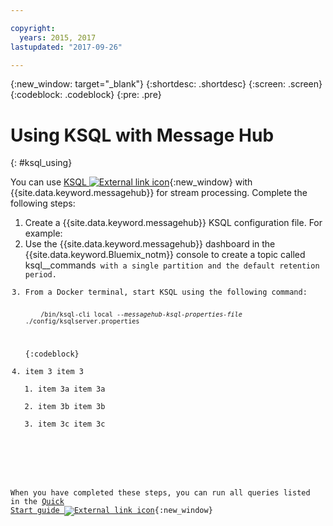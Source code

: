 ```yaml
---

copyright:
  years: 2015, 2017
lastupdated: "2017-09-26"

---
```


{:new_window: target="_blank"}
{:shortdesc: .shortdesc}
{:screen: .screen}
{:codeblock: .codeblock}
{:pre: .pre}

# Using KSQL with Message Hub
{: #ksql_using}


You can use [KSQL ![External link icon](../../icons/launch-glyph.svg "External link icon")](https://github.com/confluentinc/ksql){:new_window} with {{site.data.keyword.messagehub}} for stream processing. Complete the following steps:
<ol>
<li>Create a {{site.data.keyword.messagehub}} KSQL configuration file. For example:
</li>
<li>Use the {{site.data.keyword.messagehub}} dashboard in the {{site.data.keyword.Bluemix_notm}} console to create a topic called </code>ksql__commands<code> with a single partition and the default retention period.
</li>
<li>From a Docker terminal, start KSQL using the following command:
<pre>
<code>
    /bin/ksql-cli local --<var class="keyword varname">messagehub-ksql-properties-file</var> ./config/ksqlserver.properties
</code>
</pre>
{:codeblock}
</li>
<li>item 3 item 3
<ol>
<li>item 3a item 3a</li>
<li>item 3b item 3b</li>
<li>item 3c item 3c</li>
</ol>
</li>
</ol>

When you have completed these steps, you can run all queries listed in the [Quick Start guide ![External link icon](../../icons/launch-glyph.svg "External link icon")](https://github.com/confluentinc/ksql/tree/0.1.x/docs/quickstart#create-a-stream-and-table){:new_window}








